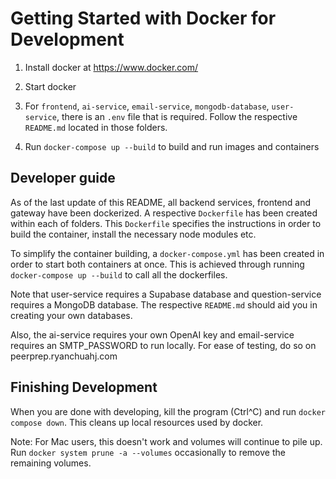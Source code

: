 # Getting Started with Docker for Development

1. Install docker at https://www.docker.com/

2. Start docker

3. For `frontend`, `ai-service`, `email-service`, `mongodb-database`, `user-service`, there is an `.env` file that is required. 
    Follow the respective `README.md` located in those folders.

4. Run `docker-compose up --build` to build and run images and containers

## Developer guide

As of the last update of this README, all backend services, frontend and gateway have been dockerized. A respective `Dockerfile` has been created within each of folders. This `Dockerfile` specifies the instructions in order to build the container, install the necessary node modules etc. 

To simplify the container building, a `docker-compose.yml` has been created in order to start both containers at once. This is achieved through running `docker-compose up --build` to call all the dockerfiles.

Note that user-service requires a Supabase database and question-service requires a MongoDB database. The respective `README.md` should aid you in creating your own databases.

Also, the ai-service requires your own OpenAI key and email-service requires an SMTP_PASSWORD to run locally. For ease of testing, do so on peerprep.ryanchuahj.com

## Finishing Development

When you are done with developing, kill the program (Ctrl^C) and run `docker compose down`. This cleans up local resources used by docker.

Note: For Mac users, this doesn't work and volumes will continue to pile up. Run `docker system prune -a --volumes` occasionally to remove the remaining volumes.
